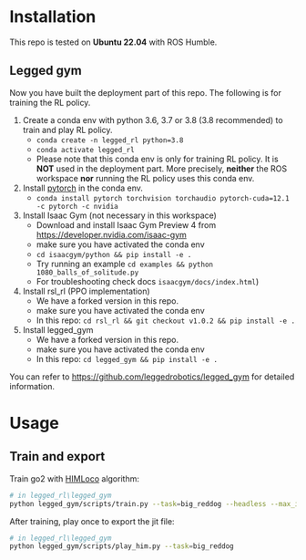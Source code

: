 # Installation

This repo is tested on **Ubuntu 22.04** with ROS Humble.

## Legged gym

Now you have built the deployment part of this repo. The following is for training the RL policy.

1. Create a conda env with python 3.6, 3.7 or 3.8 (3.8 recommended) to train and play RL policy.
   - `conda create -n legged_rl python=3.8`
   - `conda activate legged_rl`
   - Please note that this conda env is only for training RL policy. It is **NOT** used in the deployment part. More precisely, **neither** the ROS workspace **nor** running the RL policy uses this conda env. 
2. Install [pytorch](https://pytorch.org/) in the conda env.
   - `conda install pytorch torchvision torchaudio pytorch-cuda=12.1 -c pytorch -c nvidia`
3. Install Isaac Gym (not necessary in this workspace)
   - Download and install Isaac Gym Preview 4 from https://developer.nvidia.com/isaac-gym
   - make sure you have activated the conda env
   - `cd isaacgym/python && pip install -e .`
   - Try running an example `cd examples && python 1080_balls_of_solitude.py`
   - For troubleshooting check docs `isaacgym/docs/index.html`)
4. Install rsl_rl (PPO implementation)
   - We have a forked version in this repo.
   - make sure you have activated the conda env
   - In this repo: `cd rsl_rl && git checkout v1.0.2 && pip install -e .` 
5. Install legged_gym
   - We have a forked version in this repo.
   - make sure you have activated the conda env
   - In this repo: `cd legged_gym && pip install -e .`

You can refer to https://github.com/leggedrobotics/legged_gym for detailed information. 

# Usage

## Train and export
Train go2 with [HIMLoco](https://github.com/OpenRobotLab/HIMLoco/blob/main/projects/himloco/README.md) algorithm: 
```bash
# in legged_rl\legged_gym
python legged_gym/scripts/train.py --task=big_reddog --headless --max_iterations=1000
```

After training, play once to export the jit file:
```bash
# in legged_rl\legged_gym
python legged_gym/scripts/play_him.py --task=big_reddog
```
